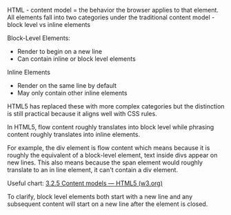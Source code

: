 
HTML - content model = the behavior the browser applies to that element. All elements fall into two categories under the traditional content model - block level vs inline elements

Block-Level Elements:
- Render to begin on a new line
- Can contain inline or block level elements


Inline Elements
- Render on the same line by default
- May only contain other inline elements

HTML5 has replaced these with more complex categories but the distinction is still practical because it aligns well with CSS rules.

In HTML5, flow content roughly translates into block level while phrasing content roughly translates into inline elements.

For example, the div element is flow content which means because it is roughly the equivalent of a block-level element, text inside divs appear on new lines. This also means because the span element would roughly translate to an in line element, it can't contain a div element.

Useful chart: [3.2.5 Content models — HTML5 (w3.org)](https://www.w3.org/TR/2011/WD-html5-20110525/content-models.html)

To clarify, block level elements both start with a new line and any subsequent content will start on a new line after the element is closed.